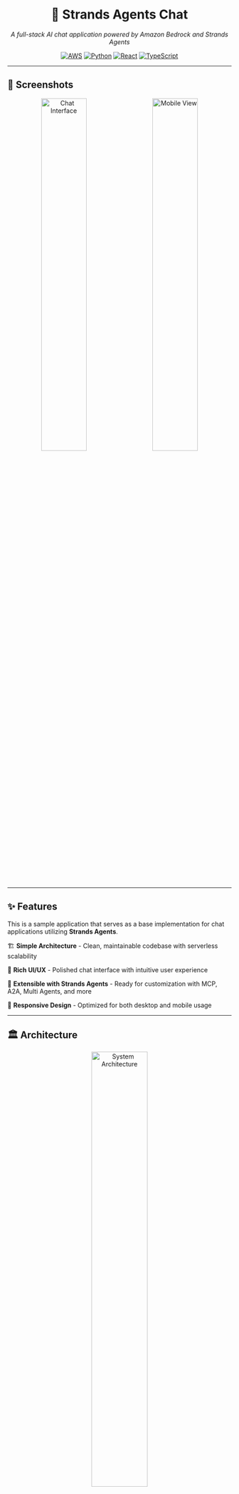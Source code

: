 <div align="center">

# 🤖 Strands Agents Chat

*A full-stack AI chat application powered by Amazon Bedrock and Strands Agents*

[![AWS](https://img.shields.io/badge/AWS-FF9900?style=for-the-badge&logo=amazon-aws&logoColor=white)](https://aws.amazon.com/)
[![Python](https://img.shields.io/badge/Python-3776AB?style=for-the-badge&logo=python&logoColor=white)](https://python.org/)
[![React](https://img.shields.io/badge/React-20232A?style=for-the-badge&logo=react&logoColor=61DAFB)](https://reactjs.org/)
[![TypeScript](https://img.shields.io/badge/TypeScript-007ACC?style=for-the-badge&logo=typescript&logoColor=white)](https://typescriptlang.org/)

</div>

---

## 📸 Screenshots

<div align="center">
  <img src="img/screenshot01.png" alt="Chat Interface" width="45%" style="margin-right: 2%;" />
  <img src="img/screenshot02.png" alt="Mobile View" width="45%" style="margin-left: 2%;" />
</div>

---

## ✨ Features

This is a sample application that serves as a base implementation for chat applications utilizing **Strands Agents**.

🏗️ **Simple Architecture** - Clean, maintainable codebase with serverless scalability

🎨 **Rich UI/UX** - Polished chat interface with intuitive user experience

🔧 **Extensible with Strands Agents** - Ready for customization with MCP, A2A, Multi Agents, and more

📱 **Responsive Design** - Optimized for both desktop and mobile usage

---

## 🏛️ Architecture

<div align="center">
  <img src="img/arch.drawio.png" alt="System Architecture" width="50%" />
</div>

---

## 🛠️ Built-in Tools

| Tool | Description | Technology |
|------|-------------|------------|
| 💬 **Multi-modal Chat** | Support for images, videos, and documents | Amazon Bedrock |
| 🧠 **Deep Reasoning** | Advanced AI reasoning for complex problem solving | Amazon Bedrock |
| 🎨 **Image Generation** | AI-powered image creation | Nova Canvas MCP |
| 📚 **AWS Documentation Search** | Search and access AWS documentation | AWS Documentation MCP |
| 🔍 **Web Search** | Real-time web search capabilities | Tavily API |

---

## 🚀 Deployment Guide

### Step 1: (Optional) Create Tavily API Key Secret

<details>
<summary>Click to expand Tavily API setup instructions</summary>

1. Open [AWS Secrets Manager](https://console.aws.amazon.com/secretsmanager)
2. Click **"Store a new secret"**
3. Select **"Other type of secret"**
4. Choose **"Plaintext"** and paste your Tavily API Key
5. Create the secret and copy the **Secret ARN**

</details>

### Step 2: (Required) Configure Parameters

```bash
# Navigate to CDK directory
cd cdk

# Install dependencies
npm ci

# Copy the parameter template
cp parameter.template.ts parameter.ts

# Edit parameter.ts with your configuration
# Note: If tavilyApiKeySecretArn is null, web search tool will be disabled
```

### Step 3: (Required) Deploy with CDK

```bash
# Bootstrap CDK (run once per AWS account/region)
npx cdk bootstrap

# Deploy all stacks
npx cdk deploy --all --require-approval never
```

🎉 **Access your application** using the `WebUrl` from the deployment output!

---

## 💻 Development

### Frontend Development

For frontend development, you can run the development server locally while connecting to your deployed backend:

```bash
# Navigate to web directory
cd web

# Install dependencies
npm ci

# Start development server
npm run dev
```

The development server will:
- 🚀 Start at `http://localhost:5173`
- 🔗 Automatically import necessary values from the `StrandsChat` stack output
- 🔄 Enable hot reload for rapid development

### Pre-commit Checks

Before committing your changes, ensure code quality by running the pre-check script:

```bash
# Run pre-commit checks
./pre_check.sh
```

This script will validate your code formatting, run tests, and ensure everything is ready for commit.

---

## ⚙️ Customization

### 🛡️ WAF Configuration (Access Restrictions)

The WAF settings are defined in `cdk/lib/waf-stack.ts`. Customize this file to modify security rules.

> **Default behavior**: Allows access from all IP addresses and countries

**IP Restriction Example:**
```typescript
// Add IP allowlist in waf-stack.ts
const ipSet = new wafv2.CfnIPSet(this, 'AllowedIPs', {
  addresses: ['192.168.1.0/24', '10.0.0.0/8'],
  ipAddressVersion: 'IPV4',
  scope: 'CLOUDFRONT'
});
```

**GEO Restriction Example:**
```typescript
// Add country-based access control in waf-stack.ts
// Add geoMatchStatement to your WAF rule's statement
const geoRule = new wafv2.CfnWebACL.RuleProperty({
  name: 'GeoRestriction',
  priority: 1,
  statement: {
    geoMatchStatement: {
      countryCodes: ['US', 'JP', 'CA'], // Allow only these countries
    },
  },
  action: {
    allow: {},
  },
  visibilityConfig: {
    sampledRequestsEnabled: true,
    cloudWatchMetricsEnabled: true,
    metricName: 'GeoRestriction',
  },
});
```

> **Country Codes**: Use ISO 3166-1 alpha-2 country codes (e.g., 'US' for United States, 'JP' for Japan)

### 🔐 Disable Cognito Signup

If you want to disable the Cognito signup functionality and restrict user registration:

**Backend Configuration:**
1. Open `cdk/lib/strands-chat-stack.ts`
2. Find the UserPool configuration
3. Change `selfSignUpEnabled` from `true` to `false`

```typescript
// In strands-chat-stack.ts
const userPool = new UserPool(this, 'UserPool', {
  selfSignUpEnabled: false, // Change from true to false
  // ... other configurations
});
```

**Frontend Configuration:**
1. Open `web/src/components/AuthWithUserPool.tsx`
2. Add the `hideSignup={true}` option to the `<Authenticator>` component

```tsx
// In AuthWithUserPool.tsx
<Authenticator hideSignup={true}>
  {/* ... existing content */}
</Authenticator>
```

> **Note**: After making these changes, redeploy the CDK stack for backend changes to take effect.

---

## 🏗️ Technology Stack

<div align="center">

| Layer | Technology | Purpose |
|-------|------------|---------|
| **Frontend** | React 19 + TypeScript + Tailwind CSS | Modern, responsive UI |
| **Backend** | Python 3.13 + FastAPI + Strands Agents | AI-powered API |
| **Infrastructure** | AWS CDK + Lambda + DynamoDB + S3 | Serverless architecture |
| **AI/ML** | Amazon Bedrock + Claude | Advanced language models |
| **Authentication** | AWS Cognito | Secure user management |

</div>

---

## 📁 Project Structure

```
├── 🐍 api/           # Python FastAPI backend
├── ☁️ cdk/           # AWS CDK infrastructure
├── ⚛️ web/           # React frontend application
└── 📖 README.md      # Project documentation
```

## Security

See [CONTRIBUTING](/CONTRIBUTING.md#security-issue-notifications) for more information.

## License

This library is licensed under the MIT-0 License. See the LICENSE file.

